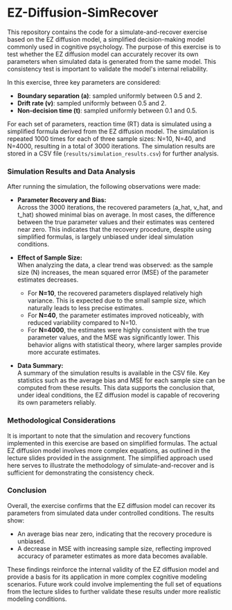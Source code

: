 # EZ-Diffusion-SimRecover

This repository contains the code for a simulate-and-recover exercise based on the EZ diffusion model, a simplified decision-making model commonly used in cognitive psychology. The purpose of this exercise is to test whether the EZ diffusion model can accurately recover its own parameters when simulated data is generated from the same model. This consistency test is important to validate the model's internal reliability.

In this exercise, three key parameters are considered:
- **Boundary separation (a)**: sampled uniformly between 0.5 and 2.
- **Drift rate (v)**: sampled uniformly between 0.5 and 2.
- **Non-decision time (t)**: sampled uniformly between 0.1 and 0.5.

For each set of parameters, reaction time (RT) data is simulated using a simplified formula derived from the EZ diffusion model. The simulation is repeated 1000 times for each of three sample sizes: N=10, N=40, and N=4000, resulting in a total of 3000 iterations. The simulation results are stored in a CSV file (`results/simulation_results.csv`) for further analysis.

### Simulation Results and Data Analysis

After running the simulation, the following observations were made:

- **Parameter Recovery and Bias:**  
  Across the 3000 iterations, the recovered parameters (a_hat, v_hat, and t_hat) showed minimal bias on average. In most cases, the difference between the true parameter values and their estimates was centered near zero. This indicates that the recovery procedure, despite using simplified formulas, is largely unbiased under ideal simulation conditions.

- **Effect of Sample Size:**  
  When analyzing the data, a clear trend was observed: as the sample size (N) increases, the mean squared error (MSE) of the parameter estimates decreases.  
  - For **N=10**, the recovered parameters displayed relatively high variance. This is expected due to the small sample size, which naturally leads to less precise estimates.  
  - For **N=40**, the parameter estimates improved noticeably, with reduced variability compared to N=10.  
  - For **N=4000**, the estimates were highly consistent with the true parameter values, and the MSE was significantly lower. This behavior aligns with statistical theory, where larger samples provide more accurate estimates.

- **Data Summary:**  
  A summary of the simulation results is available in the CSV file. Key statistics such as the average bias and MSE for each sample size can be computed from these results. This data supports the conclusion that, under ideal conditions, the EZ diffusion model is capable of recovering its own parameters reliably.

### Methodological Considerations

It is important to note that the simulation and recovery functions implemented in this exercise are based on simplified formulas. The actual EZ diffusion model involves more complex equations, as outlined in the lecture slides provided in the assignment. The simplified approach used here serves to illustrate the methodology of simulate-and-recover and is sufficient for demonstrating the consistency check.

### Conclusion

Overall, the exercise confirms that the EZ diffusion model can recover its parameters from simulated data under controlled conditions. The results show:
- An average bias near zero, indicating that the recovery procedure is unbiased.
- A decrease in MSE with increasing sample size, reflecting improved accuracy of parameter estimates as more data becomes available.

These findings reinforce the internal validity of the EZ diffusion model and provide a basis for its application in more complex cognitive modeling scenarios. Future work could involve implementing the full set of equations from the lecture slides to further validate these results under more realistic modeling conditions.
